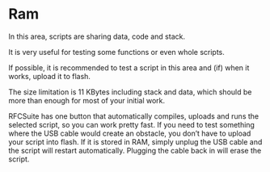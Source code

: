 # Ram

In this area, scripts are sharing data, code and stack. 

It is very useful for testing some functions or even whole scripts. 

If possible, it is recommended to test a script in this area and \(if\) when it works, upload it to flash. 

The size limitation is 11 KBytes including stack and data, which should be more than enough for most of your initial work. 

RFCSuite has one button that automatically compiles, uploads and runs the selected script, so you can work pretty fast. If you need to test something where the USB cable would create an obstacle, you don’t have to upload your script into flash. If it is stored in RAM, simply unplug the USB cable and the script will restart automatically. Plugging the cable back in will erase the script.


